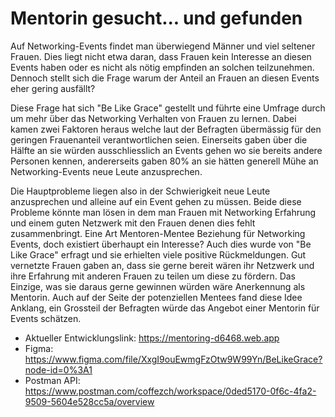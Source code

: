 # Mentorin gesucht... und gefunden

Auf Networking-Events findet man überwiegend Männer und viel seltener Frauen. Dies liegt nicht etwa daran, dass Frauen kein Interesse an diesen Events haben oder es nicht als nötig empfinden an solchen teilzunehmen.
Dennoch stellt sich die Frage warum der Anteil an Frauen an diesen Events eher gering ausfällt?

Diese Frage hat sich "Be Like Grace" gestellt und führte eine Umfrage durch um mehr über das Networking Verhalten von Frauen zu lernen.
Dabei kamen zwei Faktoren heraus welche laut der Befragten übermässig für den geringen Frauenanteil  verantwortlichen seien. Einerseits gaben über die Hälfte an sie würden ausschliesslich an Events gehen wo sie bereits andere Personen kennen, andererseits gaben 80% an sie hätten generell Mühe an Networking-Events neue Leute anzusprechen.

Die Hauptprobleme liegen also in der Schwierigkeit neue Leute anzusprechen und alleine auf ein Event gehen zu müssen.
Beide diese Probleme könnte man lösen in dem man Frauen mit Networking Erfahrung und einem guten Netzwerk mit den Frauen denen dies fehlt zusammenbringt. Eine Art Mentoren-Mentee Beziehung für Networking Events, doch existiert überhaupt ein Interesse?
Auch dies wurde von "Be Like Grace" erfragt und sie erhielten viele positive Rückmeldungen. Gut vernetzte Frauen gaben an, dass sie gerne bereit wären ihr Netzwerk und ihre Erfahrung mit anderen Frauen zu teilen um diese zu fördern. Das Einzige, was sie daraus gerne gewinnen würden wäre Anerkennung als Mentorin.
Auch auf der Seite der potenziellen Mentees fand diese Idee Anklang, ein Grossteil der Befragten würde das Angebot einer Mentorin für Events schätzen.
* Aktueller Entwicklungslink: https://mentoring-d6468.web.app
* Figma: https://www.figma.com/file/XxgI9ouEwmgFzOtw9W99Yn/BeLikeGrace?node-id=0%3A1
* Postman API: https://www.postman.com/coffezch/workspace/0ded5170-0f6c-4fa2-9509-5604e528cc5a/overview
